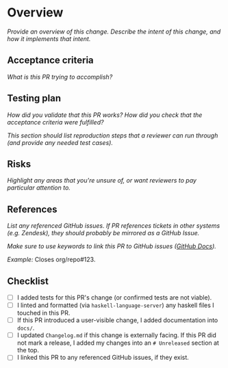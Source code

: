 # Overview

_Provide an overview of this change. Describe the intent of this change, and how it implements that intent._

## Acceptance criteria

_What is this PR trying to accomplish?_

## Testing plan

_How did you validate that this PR works? How did you check that the acceptance criteria were fulfilled?_

_This section should list reproduction steps that a reviewer can run through (and provide any needed test cases)._

## Risks

_Highlight any areas that you're unsure of, or want reviewers to pay particular attention to._

## References

_List any referenced GitHub issues. If PR references tickets in other systems (e.g. Zendesk), they should probably be mirrored as a GitHub Issue._

_Make sure to use keywords to link this PR to GitHub issues ([GitHub Docs](https://docs.github.com/en/github/managing-your-work-on-github/linking-a-pull-request-to-an-issue#linking-a-pull-request-to-an-issue-using-a-keyword))._

_Example:_ Closes org/repo#123.

## Checklist

- [ ] I added tests for this PR's change (or confirmed tests are not viable).
- [ ] I linted and formatted (via `haskell-language-server`) any haskell files I touched in this PR.
- [ ] If this PR introduced a user-visible change, I added documentation into `docs/`.
- [ ] I updated `Changelog.md` if this change is externally facing. If this PR did not mark a release, I added my changes into an `# Unreleased` section at the top.
- [ ] I linked this PR to any referenced GitHub issues, if they exist.
